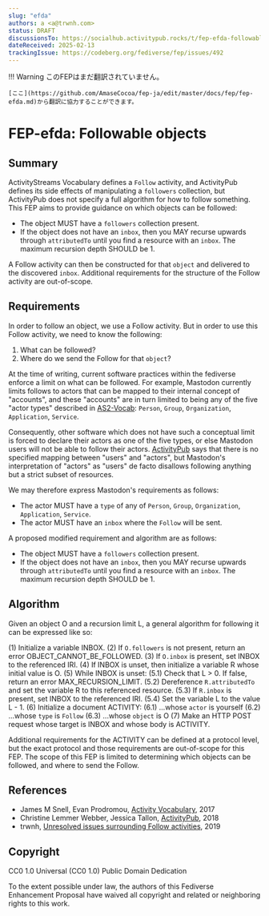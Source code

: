 ```yaml
---
slug: "efda"
authors: a <a@trwnh.com>
status: DRAFT
discussionsTo: https://socialhub.activitypub.rocks/t/fep-efda-followable-objects/5030
dateReceived: 2025-02-13
trackingIssue: https://codeberg.org/fediverse/fep/issues/492
---
```

!!! Warning
    このFEPはまだ翻訳されていません。

    [ここ](https://github.com/AmaseCocoa/fep-ja/edit/master/docs/fep/fep-efda.md)から翻訳に協力することができます。
# FEP-efda: Followable objects


## Summary

ActivityStreams Vocabulary defines a `Follow` activity, and ActivityPub defines its side effects of manipulating a `followers` collection, but ActivityPub does not specify a full algorithm for how to follow something. This FEP aims to provide guidance on which objects can be followed:

- The object MUST have a `followers` collection present.
- If the object does not have an `inbox`, then you MAY recurse upwards through `attributedTo` until you find a resource with an `inbox`. The maximum recursion depth SHOULD be 1.

A Follow activity can then be constructed for that `object` and delivered to the discovered `inbox`. Additional requirements for the structure of the Follow activity are out-of-scope.

## Requirements

In order to follow an object, we use a Follow activity. But in order to use this Follow activity, we need to know the following:

1) What can be followed?
2) Where do we send the Follow for that `object`?

At the time of writing, current software practices within the fediverse enforce a limit on what can be followed. For example, Mastodon currently limits follows to actors that can be mapped to their internal concept of "accounts", and these "accounts" are in turn limited to being any of the five "actor types" described in [AS2-Vocab]: `Person`, `Group`, `Organization`, `Application`, `Service`.

Consequently, other software which does not have such a conceptual limit is forced to declare their actors as one of the five types, or else Mastodon users will not be able to follow their actors. [ActivityPub] says that there is no specified mapping between "users" and "actors", but Mastodon's interpretation of "actors" as "users" de facto disallows following anything but a strict subset of resources.

We may therefore express Mastodon's requirements as follows:

- The actor MUST have a `type` of any of `Person`, `Group`, `Organization`, `Application`, `Service`.
- The actor MUST have an `inbox` where the `Follow` will be sent.

A proposed modified requirement and algorithm are as follows:

- The object MUST have a `followers` collection present.
- If the object does not have an `inbox`, then you MAY recurse upwards through `attributedTo` until you find a resource with an `inbox`. The maximum recursion depth SHOULD be 1.

## Algorithm

Given an object O and a recursion limit L, a general algorithm for following it can be expressed like so:

(1) Initialize a variable INBOX.
(2) If `O.followers` is not present, return an error OBJECT_CANNOT_BE_FOLLOWED.
(3) If `O.inbox` is present, set INBOX to the referenced IRI.
(4) If INBOX is unset, then initialize a variable R whose initial value is O.
(5) While INBOX is unset:
(5.1) Check that L > 0. If false, return an error MAX_RECURSION_LIMIT.
(5.2) Dereference `R.attributedTo` and set the variable R to this referenced resource.
(5.3) If `R.inbox` is present, set INBOX to the referenced IRI.
(5.4) Set the variable L to the value L - 1.
(6) Initialize a document ACTIVITY:
(6.1) ...whose `actor` is yourself
(6.2) ...whose `type` is `Follow`
(6.3) ...whose `object` is O
(7) Make an HTTP POST request whose target is INBOX and whose body is ACTIVITY.

Additional requirements for the ACTIVITY can be defined at a protocol level, but the exact protocol and those requirements are out-of-scope for this FEP. The scope of this FEP is limited to determining which objects can be followed, and where to send the Follow.

## References

- James M Snell, Evan Prodromou, [Activity Vocabulary][AS2-Vocab], 2017
- Christine Lemmer Webber, Jessica Tallon, [ActivityPub][ActivityPub], 2018
- trwnh, [Unresolved issues surrounding Follow activities][UNRESOLVED], 2019

[AS2-Vocab]: https://www.w3.org/TR/activitystreams-vocabulary/
[ActivityPub]: https://www.w3.org/TR/activitypub/
[UNRESOLVED]: https://socialhub.activitypub.rocks/t/unresolved-issues-surrounding-follow-activities/114

## Copyright

CC0 1.0 Universal (CC0 1.0) Public Domain Dedication

To the extent possible under law, the authors of this Fediverse Enhancement Proposal have waived all copyright and related or neighboring rights to this work.
